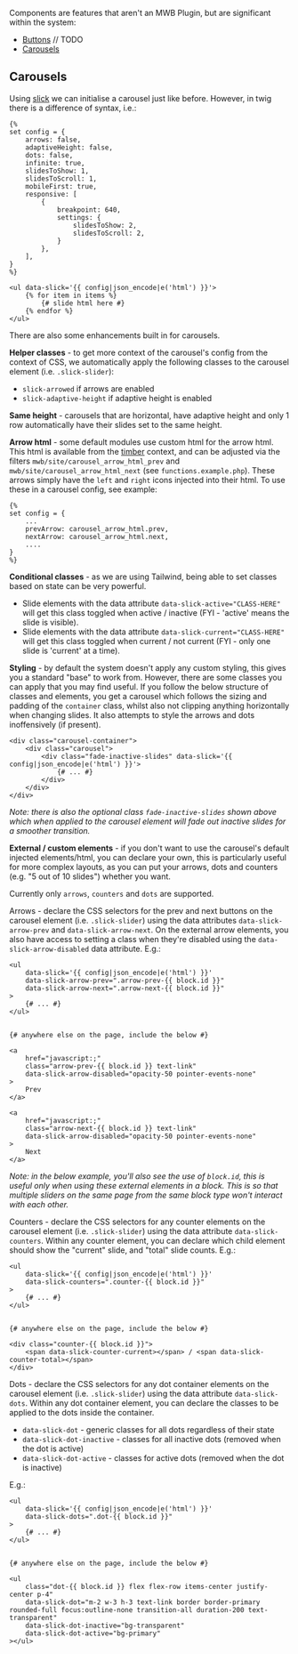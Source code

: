 Components are features that aren't an MWB Plugin, but are significant within the system:
- [Buttons](#buttons) // TODO
- [Carousels](#carousels)

## Carousels 
Using [slick](https://kenwheeler.github.io/slick/) we can initialise a carousel just like before. However, in twig there is a difference of syntax, i.e.:
```
{%
set config = {
	arrows: false,
	adaptiveHeight: false,
	dots: false,
	infinite: true,
	slidesToShow: 1,
	slidesToScroll: 1,
	mobileFirst: true,
	responsive: [
		{
			breakpoint: 640,
			settings: {
				slidesToShow: 2,
				slidesToScroll: 2,
			}
		},
	],
}
%}

<ul data-slick='{{ config|json_encode|e('html') }}'>
	{% for item in items %}
		{# slide html here #}
	{% endfor %}
</ul>
```

There are also some enhancements built in for carousels.


**Helper classes** - to get more context of the carousel's config from the context of CSS, we automatically apply the following classes to the carousel element (i.e. `.slick-slider`):
* `slick-arrowed` if arrows are enabled
* `slick-adaptive-height` if adaptive height is enabled

**Same height** - carousels that are horizontal, have adaptive height and only 1 row automatically have their slides set to the same height.

**Arrow html** - some default modules use custom html for the arrow html. This html is available from the [timber](https://timber.github.io/docs/) context, and can be adjusted via the filters `mwb/site/carousel_arrow_html_prev` and `mwb/site/carousel_arrow_html_next` (see `functions.example.php`). These arrows simply have the `left` and `right` icons injected into their html. To use these in a carousel config, see example:
```
{%
set config = {
    ...
    prevArrow: carousel_arrow_html.prev,
    nextArrow: carousel_arrow_html.next,
    ....
}
%}
```

**Conditional classes** - as we are using Tailwind, being able to set classes based on state can be very powerful.
* Slide elements with the data attribute `data-slick-active="CLASS-HERE"` will get this class toggled when active / inactive (FYI - 'active' means the slide is visible).
* Slide elements with the data attribute `data-slick-current="CLASS-HERE"` will get this class toggled when current / not current (FYI - only one slide is 'current' at a time).

**Styling** - by default the system doesn't apply any custom styling, this gives you a standard "base" to work from. However, there are some classes you can apply that you may find useful. If you follow the below structure of classes and elements, you get a carousel which follows the sizing and padding of the `container` class, whilst also not clipping anything horizontally when changing slides. It also attempts to style the arrows and dots inoffensively (if present).
```
<div class="carousel-container">
	<div class="carousel">
		<div class="fade-inactive-slides" data-slick='{{ config|json_encode|e('html') }}'>
			{# ... #}
		</div>
	</div>
</div>
```
_Note: there is also the optional class `fade-inactive-slides` shown above which when applied to the carousel element will fade out inactive slides for a smoother transition._

**External / custom elements** - if you don't want to use the carousel's default injected elements/html, you can declare your own, this is particularly useful for more complex layouts, as you can put your arrows, dots and counters (e.g. "5 out of 10 slides") whether you want.

Currently only `arrows`, `counters` and `dots` are supported.

Arrows - declare the CSS selectors for the prev and next buttons on the carousel element (i.e. `.slick-slider`) using the data attributes `data-slick-arrow-prev` and `data-slick-arrow-next`. On the external arrow elements, you also have access to setting a class when they're disabled using the `data-slick-arrow-disabled` data attribute. E.g.:
```
<ul
	data-slick='{{ config|json_encode|e('html') }}'
	data-slick-arrow-prev=".arrow-prev-{{ block.id }}"
	data-slick-arrow-next=".arrow-next-{{ block.id }}"
>
	{# ... #}
</ul>


{# anywhere else on the page, include the below #}

<a
	href="javascript:;"
	class="arrow-prev-{{ block.id }} text-link"
	data-slick-arrow-disabled="opacity-50 pointer-events-none"
>
	Prev
</a>

<a
	href="javascript:;"
	class="arrow-next-{{ block.id }} text-link"
	data-slick-arrow-disabled="opacity-50 pointer-events-none"
>
	Next
</a>
```

_Note: in the below example, you'll also see the use of `block.id`, this is useful only when using these external elements in a block. This is so that multiple sliders on the same page from the same block type won't interact with each other._

Counters - declare the CSS selectors for any counter elements on the carousel element (i.e. `.slick-slider`) using the data attribute `data-slick-counters`. Within any counter element, you can declare which child element should show the "current" slide, and "total" slide counts. E.g.:
```
<ul
	data-slick='{{ config|json_encode|e('html') }}'
	data-slick-counters=".counter-{{ block.id }}"
>
	{# ... #}
</ul>


{# anywhere else on the page, include the below #}

<div class="counter-{{ block.id }}">
	<span data-slick-counter-current></span> / <span data-slick-counter-total></span>
</div>
```

Dots - declare the CSS selectors for any dot container elements on the carousel element (i.e. `.slick-slider`) using the data attribute `data-slick-dots`. Within any dot container element, you can declare the classes to be applied to the dots inside the container. 
* `data-slick-dot` - generic classes for all dots regardless of their state
* `data-slick-dot-inactive` - classes for all inactive dots (removed when the dot is active)
* `data-slick-dot-active` - classes for active dots (removed when the dot is inactive)

E.g.:
```
<ul
	data-slick='{{ config|json_encode|e('html') }}'
	data-slick-dots=".dot-{{ block.id }}"
>
	{# ... #}
</ul>


{# anywhere else on the page, include the below #}

<ul 
	class="dot-{{ block.id }} flex flex-row items-center justify-center p-4" 
	data-slick-dot="m-2 w-3 h-3 text-link border border-primary rounded-full focus:outline-none transition-all duration-200 text-transparent"
	data-slick-dot-inactive="bg-transparent"
	data-slick-dot-active="bg-primary"
></ul>
```